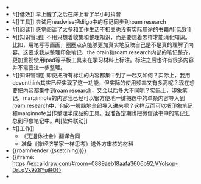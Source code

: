 - 
- #[[低效]] 早上醒了之后在床上看了半小时抖音
- #[[工具]] 尝试用readwise把diigo中的标记同步到roam research
- #[[阅读]] 感觉阅读了太多和工作生活不相关也没有实际用途的书籍#[[低效]]
- #[[知识管理]] 不用只想着收集和整理知识，而是要想着怎样才能消化知识。比如，用笔写写画画，圈圈点点能够更加真实地反映自己是不是真的理解了内容。这要求我从整理印象笔记、the brain和roam research内部的笔记整齐，更加重视使用ipad等平板工具来在学习材料上标注。标注之后也许有很多内容并不需要进一步整理。
- #[[知识管理]] 即使把所有标注的内容都集中到了一起又如何？实际上，我用devonthink其实已经实现了这一功能，但实际的使用频率又有多高呢？现在想要把内容都集中到roam research，又会以后多大不同呢？实际上，印象笔记、marginnote的内容我已经可以很方便地一键把选中的单条内容导入到roam research中，何必一股脑地全部导入进来呢？这样反而可以把印象笔记和marginnote当作整理半成品的工具。我准备定期也把微信读书中的笔记汇总到印象笔记中。#[[软件联动]]
- #[[工作]] 
    - 《无退休社会》翻译合同
    - 准备《像经济学家一样思考》送外方审核的材料
- {{roam/render:((sketching))}}
- {{iframe: https://excalidraw.com/#room=0889aeb18aafa3606b92,VYolsop-DrLqVk9Z8YujRQ}}
- 
